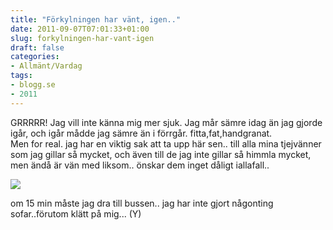 ```yaml
---
title: "Förkylningen har vänt, igen.."
date: 2011-09-07T07:01:33+01:00
slug: forkylningen-har-vant-igen
draft: false
categories:
- Allmänt/Vardag
tags:
- blogg.se
- 2011
---
```

GRRRRR! Jag vill inte känna mig mer sjuk. Jag mår sämre idag än jag gjorde igår, och igår mådde jag sämre än i förrgår. fitta,fat,handgranat.  
Men for real. jag har en viktig sak att ta upp här sen.. till alla mina tjejvänner som jag gillar så mycket, och även till de jag inte gillar så himmla mycket, men ändå är vän med liksom.. önskar dem inget dåligt iallafall..  
  
![](/assets/images/blogg.se/heeeart_165062000.jpg)  
  
  
om 15 min måste jag dra till bussen.. jag har inte gjort någonting sofar..förutom klätt på mig... (Y)